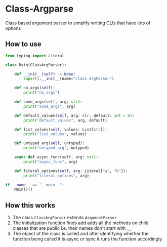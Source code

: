 # Class-Argparse

Class based argument parser to simplify writing CLIs that have lots of options

## How to use

```python
from typing import Literal

class Main(ClassArgParser):

    def __init__(self) -> None:
        super().__init__(name="Class ArgParser")

    def no_args(self):
        print("no_args")

    def some_args(self, arg: str):
        print("some_args", arg)

    def default_values(self, arg: str, default: int = 0):
        print("default_values", arg, default)

    def list_values(self, values: List[str]):
        print("list_values", values)

    def untyped_arg(self, untyped):
        print("untyped_arg", untyped)

    async def async_func(self, arg: str):
        print("async_func", arg)

    def literal_options(self, arg: Literal["a", "b"]):
        print("literal_options", arg)

if __name__ == "__main__":
    Main()()
```

## How this works

1. The class `ClassArgParser` extends `ArgumentParser`
2. The initialization function finds add adds all the methods on child classes that are public i.e. their names don't start with `__`
3. The object of the class is called and after identifying whether the function being called it is async or sync it runs the function accordingly
